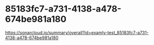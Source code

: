 # 85183fc7-a731-4138-a478-674be981a180
https://sonarcloud.io/summary/overall?id=examly-test_85183fc7-a731-4138-a478-674be981a180
